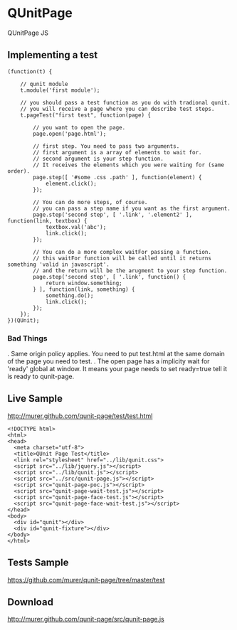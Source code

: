 # QUnitPage

QUnitPage JS

## Implementing a test

    (function(t) {
    
    	// qunit module
	    t.module('first module');
	    
	    // you should pass a test function as you do with tradional qunit.
	    // you will receive a page where you can describe test steps.
    	t.pageTest("first test", function(page) {
    	
    		// you want to open the page.
			page.open('page.html');
			
			// first step. You need to pass two arguments.
			// first argument is a array of elements to wait for. 
			// second argument is your step function. 
			// It receives the elements which you were waiting for (same order).
    		page.step([ '#some .css .path' ], function(element) {
	    		element.click();
            });
 		   
		    // You can do more steps, of course.
		    // you can pass a step name if you want as the first argument.
    		page.step('second step', [ '.link', '.element2' ], function(link, textbox) {
	    		textbox.val('abc');
	    		link.click();
		    });
		    
		    // You can do a more complex waitFor passing a function.
		    // this waitFor function will be called until it returns something 'valid in javascript'.
		    // and the return will be the arugment to your step function.
    		page.step('second step', [ '.link', function() {
    			return window.something;
    		} ], function(link, something) {
				something.do();
				link.click();			
		    });
    	});
    })(QUnit);
    
### Bad Things

  . Same origin policy applies. You need to put test.html at the same domain of the page you need to test.
  . The open page has a implicity wait for 'ready' global at window. It means your page needs to set ready=true tell it is ready to qunit-page. 
    
## Live Sample

http://murer.github.com/qunit-page/test/test.html

    <!DOCTYPE html>
    <html>
    <head>
      <meta charset="utf-8">
      <title>QUnit Page Test</title>
      <link rel="stylesheet" href="../lib/qunit.css">
      <script src="../lib/jquery.js"></script>
      <script src="../lib/qunit.js"></script>
      <script src="../src/qunit-page.js"></script>
      <script src="qunit-page-poc.js"></script>
      <script src="qunit-page-wait-test.js"></script>
      <script src="qunit-page-face-test.js"></script>   
      <script src="qunit-page-face-wait-test.js"></script>
    </head>
    <body>
      <div id="qunit"></div>
      <div id="qunit-fixture"></div>
    </body>
    </html>

## Tests Sample

https://github.com/murer/qunit-page/tree/master/test

## Download

http://murer.github.com/qunit-page/src/qunit-page.js

